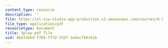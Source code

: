 ```yaml
---
content_type: resource
description: ''
file: https://ol-ocw-studio-app-production.s3.amazonaws.com/courses/6-890-algorithmic-lower-bounds-fun-with-hardness-proofs-fall-2014/96e33bbdf76b7f7d31b73adacf48c81b_P3YoIxiz6to.pdf
file_type: application/pdf
resourcetype: Document
title: 3play pdf file
uid: 96e33bbd-f76b-7f7d-31b7-3adacf48c81b
---
```

